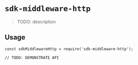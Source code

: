 # `sdk-middleware-http`

> TODO: description

## Usage

```
const sdkMiddlewareHttp = require('sdk-middleware-http');

// TODO: DEMONSTRATE API
```
